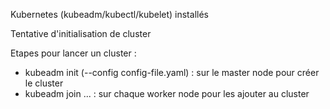 
Kubernetes (kubeadm/kubectl/kubelet) installés

Tentative d'initialisation de cluster

Etapes pour lancer un cluster :

- kubeadm init (--config config-file.yaml) : sur le master node pour créer le cluster
- kubeadm join ... : sur chaque worker node pour les ajouter au cluster
